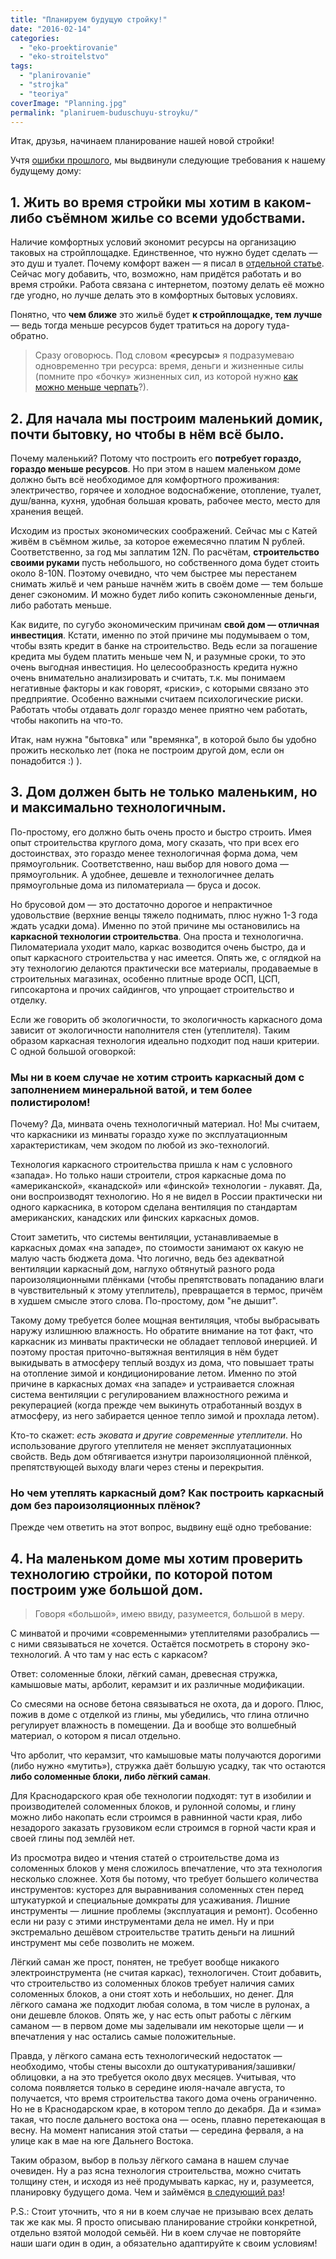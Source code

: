 ```yaml
---
title: "Планируем будущую стройку!"
date: "2016-02-14"
categories: 
  - "eko-proektirovanie"
  - "eko-stroitelstvo"
tags: 
  - "planirovanie"
  - "strojka"
  - "teoriya"
coverImage: "Planning.jpg"
permalink: "planiruem-buduschuyu-stroyku/"
---
```


Итак, друзья, начинаем планирование нашей новой стройки!

Учтя [ошибки прошлого](http://svobodaiznutri.ru/oshibki-nachinayuschih-ekostroitelei-1/), мы выдвинули следующие требования к нашему будущему дому:

## 1\. Жить во время стройки мы хотим в каком-либо съёмном жилье со всеми удобствами.

Наличие комфортных условий экономит ресурсы на организацию таковых на стройплощадке. Единственное, что нужно будет сделать — это душ и туалет. Почему комфорт важен — я писал в [отдельной статье](http://svobodaiznutri.ru/oshibki-nachinayuschih-ekostroitelei-1/). Сейчас могу добавить, что, возможно, нам придётся работать и во время стройки. Работа связана с интернетом, поэтому делать её можно где угодно, но лучше делать это в комфортных бытовых условиях.

Понятно, что **чем ближе** это жильё будет **к стройплощадке, тем лучше** — ведь тогда меньше ресурсов будет тратиться на дорогу туда-обратно.

> Сразу оговорюсь. Под словом **«ресурсы»** я подразумеваю одновременно три ресурса: время, деньги и жизненные силы (помните про «бочку» жизненных сил, из которой нужно [как можно меньше черпать](http://svobodaiznutri.ru/oshibki-nachinayuschih-ekostroitelei-1/)?).

## 2\. Для начала мы построим маленький домик, почти бытовку, но чтобы в нём всё было.

Почему маленький? Потому что построить его **потребует гораздо, гораздо меньше ресурсов**. Но при этом в нашем маленьком доме должно быть всё необходимое для комфортного проживания: электричество, горячее и холодное водоснабжение, отопление, туалет, душ/ванна, кухня, удобная большая кровать, рабочее место, место для хранения вещей.

Исходим из простых экономических соображений. Сейчас мы с Катей живём в съёмном жилье, за которое ежемесячно платим N рублей. Соответственно, за год мы заплатим 12N. По расчётам, **строительство своими руками** пусть небольшого, но собственного дома будет стоить около 8-10N. Поэтому очевидно, что чем быстрее мы перестанем снимать жильё и чем раньше начнём жить в своём доме — тем больше денег сэкономим. И можно будет либо копить сэкономленные деньги, либо работать меньше.

Как видите, по сугубо экономическим причинам **свой дом — отличная инвестиция**. Кстати, именно по этой причине мы подумываем о том, чтобы взять кредит в банке на строительство. Ведь если за погашение кредита мы будем платить меньше чем N, и разумные сроки, то это очень выгодная инвестиция. Но целесообразность кредита нужно очень внимательно анализировать и считать, т.к. мы понимаем негативные факторы и как говорят, «риски», с которыми связано это предприятие. Особенно важными считаем психологические риски. Работать чтобы отдавать долг гораздо менее приятно чем работать, чтобы накопить на что-то.

Итак, нам нужна "бытовка" или "времянка", в которой было бы удобно прожить несколько лет (пока не построим другой дом, если он понадобится :) ).

## 3\. Дом должен быть не только маленьким, но и максимально технологичным.

По-простому, его должно быть очень просто и быстро строить. Имея опыт строительства круглого дома, могу сказать, что при всех его достоинствах, это гораздо менее технологичная форма дома, чем прямоугольник. Соответственно, наш выбор для нового дома — прямоугольник. А удобнее, дешевле и технологичнее делать прямоугольные дома из пиломатериала — бруса и досок.

Но брусовой дом — это достаточно дорогое и непрактичное удовольствие (верхние венцы тяжело поднимать, плюс нужно 1-3 года ждать усадки дома). Именно по этой причине мы остановились на **каркасной технологии строительства**. Она проста и технологична. Пиломатериала уходит мало, каркас возводится очень быстро, да и опыт каркасного строительства у нас имеется. Опять же, с оглядкой на эту технологию делаются практически все материалы, продаваемые в строительных магазинах, особенно плитные вроде ОСП, ЦСП, гипсокартона и прочих сайдингов, что упрощает строительство и отделку.

Если же говорить об экологичности, то экологичность каркасного дома зависит от экологичности наполнителя стен (утеплителя). Таким образом каркасная технология идеально подходит под наши критерии. С одной большой оговоркой:

### Мы ни в коем случае не хотим строить каркасный дом с заполнением минеральной ватой, и тем более полистиролом!

Почему? Да, минвата очень технологичный материал. Но! Мы считаем, что каркасники из минваты гораздо хуже по эксплуатационным характеристикам, чем экодом по любой из эко-технологий.

Технология каркасного строительства пришла к нам с условного «запада». Но только наши строители, строя каркасные дома по «американской», «канадской» или «финской» технологии - лукавят. Да, они воспроизводят технологию. Но я не видел в России практически ни одного каркасника, в котором сделана вентиляция по стандартам американских, канадских или финских каркасных домов.

Стоит заметить, что системы вентиляции, устанавливаемые в каркасных домах «на западе», по стоимости занимают ох какую не малую часть бюджета дома. Что логично, ведь без адекватной вентиляции каркасный дом, наглухо обтянутый разного рода пароизоляционными плёнками (чтобы препятствовать попаданию влаги в чувствительный к этому утеплитель), превращается в термос, причём в худшем смысле этого слова. По-простому, дом "не дышит".

Такому дому требуется более мощная вентиляция, чтобы выбрасывать наружу излишнюю влажность. Но обратите внимание на тот факт, что каркасник из минваты практически не обладает тепловой инерцией. И поэтому простая приточно-вытяжная вентиляция в нём будет выкидывать в атмосферу теплый воздух из дома, что повышает траты на отопление зимой и кондиционирование летом. Именно по этой причине в каркасных домах «на западе» и устраивается сложная система вентиляции с регулированием влажностного режима и рекуперацией (когда прежде чем выкинуть отработанный воздух в атмосферу, из него забирается ценное тепло зимой и прохлада летом).

Кто-то скажет: _есть эковата и другие современные утеплители_. Но использование другого утеплителя не меняет эксплуатационных свойств. Ведь дом обтягивается изнутри пароизоляционной плёнкой, препятствующей выходу влаги через стены и перекрытия.

### Но чем утеплять каркасный дом? Как построить каркасный дом без пароизоляционных плёнок?

Прежде чем ответить на этот вопрос, выдвину ещё одно требование:

## 4\. На маленьком доме мы хотим проверить технологию стройки, по которой потом построим уже большой дом.

> Говоря «большой», имею ввиду, разумеется, большой в меру.

С минватой и прочими «современными» утеплителями разобрались — с ними связываться не хочется. Остаётся посмотреть в сторону эко-технологий. А что там у нас есть с каркасом?

Ответ: соломенные блоки, лёгкий саман, древесная стружка, камышовые маты, арболит, керамзит и их различные модификации.

Со смесями на основе бетона связываться не охота, да и дорого. Плюс, пожив в доме с отделкой из глины, мы убедились, что глина отлично регулирует влажность в помещении. Да и вообще это волшебный материал, о котором я писал отдельно.

Что арболит, что керамзит, что камышовые маты получаются дорогими (либо нужно «мутить»), стружка даёт большую усадку, так что остаются **либо соломенные блоки, либо лёгкий саман**.

Для Краснодарского края обе технологии подходят: тут в изобилии и производителей соломенных блоков, и рулонной соломы, и глину можно либо накопать если строимся в равнинной части края, либо незадорого заказать грузовиком если строимся в горной части края и своей глины под землёй нет.

Из просмотра видео и чтения статей о строительстве дома из соломенных блоков у меня сложилось впечатление, что эта технология несколько сложнее. Хотя бы потому, что требует большего количества инструментов: кусторез для выравнивания соломенных стен перед штукатуркой и специальные домкраты для усаживания. Лишние инструменты — лишние проблемы (эксплуатация и ремонт). Особенно если ни разу с этими инструментами дела не имел. Ну и при экстремально дешёвом строительстве тратить деньги на лишний инструмент мы себе позволить не можем.

Лёгкий саман же прост, понятен, не требует вообще никакого электроинструмента (не считая каркас), технологичен. Стоит добавить, что строительство из соломенных блоков требует наличия самих соломенных блоков, а они стоят хоть и небольших, но денег. Для лёгкого самана же подходит любая солома, в том числе в рулонах, а они дешевле блоков. Опять же, у нас есть опыт работы с лёгким саманом — в первом доме мы заделывали им некоторые щели — и впечатления у нас остались самые положительные.

Правда, у лёгкого самана есть технологический недостаток — необходимо, чтобы стены высохли до оштукатуривания/зашивки/облицовки, а на это требуется около двух месяцев. Учитывая, что солома появляется только в середине июля-начале августа, то получается, что время строительства такого дома очень ограниченно. Но не в Краснодарском крае, в котором тепло до декабря. Да и «зима» такая, что после дальнего востока она — осень, плавно перетекающая в весну. На момент написания этой статьи — середина ферваля, а на улице как в мае на юге Дальнего Востока.

Таким образом, выбор в пользу лёгкого самана в нашем случае очевиден. Ну а раз ясна технология строительства, можно считать толщину стен, и исходя из неё продумывать каркас, ну и, разумеется, планировку будущего дома. Чем и займёмся [в следующий раз](http://svobodaiznutri.ru/razmyshleniya-ob-osp-zhilom-prostranstve-otoplenii-i-lyogkom-samane/)!

P.S.: Стоит уточнить, что я ни в коем случае не призываю всех делать так же как мы. Я просто описываю планирование стройки конкретной, отдельно взятой молодой семьёй. Ни в коем случае не повторяйте наши шаги один в один, а обязательно адаптируйте к своим условиям!
